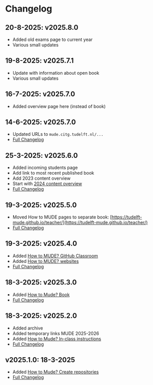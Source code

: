 # Changelog

## 20-8-2025: v2025.8.0
- Added old exams page to current year
- Various small updates

## 19-8-2025: v2025.7.1 
- Update with information about open book
- Various small updates

## 16-7-2025: v2025.7.0
- Added overview page here (instead of book)

## 14-6-2025: v2025.7.0
- Updated URLs to `mude.citg.tudelft.nl/...`
- [Full Changelog](https://github.com/TUDelft-MUDE/TUDelft-MUDE.github.io/releases/tag/v2025.6.0)

## 25-3-2025: v2025.6.0
- Added incoming students page
- Add link to most recent published book
- Add 2023 content overview
- Start with [2024 content overview](./archive/2024/overview.md)
- [Full Changelog](https://github.com/TUDelft-MUDE/TUDelft-MUDE.github.io/releases/tag/v2025.6.0)

## 19-3-2025: v2025.5.0
- Moved How to MUDE pages to separate book: [https://tudelft-mude.github.io/teacher/](https://tudelft-mude.github.io/teacher/)
- [Full Changelog](https://github.com/TUDelft-MUDE/TUDelft-MUDE.github.io/releases/tag/v2025.5.0)

## 19-3-2025: v2025.4.0
- Added [How to MUDE? GitHub Classroom](https://tudelft-mude.github.io/teacher/github-classroom.html)
- Added [How to MUDE? websites](https://tudelft-mude.github.io/teacher/websites.html)
- [Full Changelog](https://github.com/TUDelft-MUDE/TUDelft-MUDE.github.io/releases/tag/v2025.4.0)

## 18-3-2025: v2025.3.0
- Added [How to Mude? Book](https://tudelft-mude.github.io/teacher/book.html)
- [Full Changelog](https://github.com/TUDelft-MUDE/TUDelft-MUDE.github.io/releases/tag/v2025.3.0)

## 18-3-2025: v2025.2.0
- Added archive
- Added temporary links MUDE 2025-2026
- Added [How to Mude? In-class instructions](https://tudelft-mude.github.io/teacher/in-class.html)
- [Full Changelog](https://github.com/TUDelft-MUDE/TUDelft-MUDE.github.io/releases/tag/v2025.2.0)

## v2025.1.0: 18-3-2025
- Added [How to Mude? Create repositories](https://tudelft-mude.github.io/teacher/assignment_repo.html)
- [Full Changelog](https://github.com/TUDelft-MUDE/TUDelft-MUDE.github.io/releases/tag/v2025.1.0)
